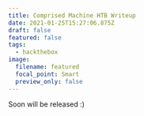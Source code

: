 ```yaml
---
title: Comprised Machine HTB Writeup
date: 2021-01-25T15:27:06.875Z
draft: false
featured: false
tags:
  - hackthebox
image:
  filename: featured
  focal_point: Smart
  preview_only: false
---
```

Soon will be released :)